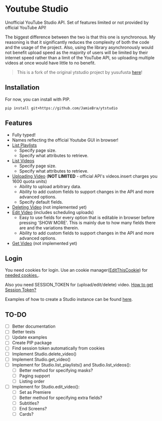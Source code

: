 # Youtube Studio

Unofficial YouTube Studio API. Set of features limited or not provided by official YouTube API!

The biggest difference between the two is that this one is synchronous. My reasoning is that it significantly reduces the complexity of both the code and the usage of the project. Also, using the library asynchronously would not benefit upload speed as the majority of users will be limited by their internet speed rather than a limit of the YouTube API, so uploading multiple videos at once would have little to no benefit.

> This is a fork of the original ytstudio project by yusufusta [here](https://github.com/yusufusta/ytstudio)!

## Installation

For now, you can install with PIP.

`pip install git+https://github.com/JamieBra/ytstudio`

## Features

- Fully typed!
- Names reflecting the official Youtube GUI in browser!
- [List Playlists](examples/list_playlists.py)
    - Specify page size.
    - Specify what attributes to retrieve.
- [List Videos](examples/list_videos.py)
    - Specify page size.
    - Specify what attributes to retrieve.
- [Uploading Video](examples/upload_video.py) (**NOT LIMITED** - official API's videos.insert charges you 1600 quota units)
    - Ability to upload arbitrary data.
    - Ability to add custom fields to support changes in the API and more advanced options.
    - Specify default fields.
- [Deleting Video](examples/delete_video.py) (not implemented yet)
- [Edit Video](examples/edit_video.py) (includes scheduling uploads)
    - Easy to use fields for every option that is editable in browser before pressing 'SHOW MORE'. This is mainly due to how many fields there are and the variations therein.
    - Ability to add custom fields to support changes in the API and more advanced options.
- [Get Video](examples/get_video.py) (not implemented yet)

## Login

You need cookies for login. Use an cookie manager([EditThisCookie](https://chrome.google.com/webstore/detail/editthiscookie/fngmhnnpilhplaeedifhccceomclgfbg?hl=tr)) for [needed cookies.](examples/login.json).

Also you need SESSION_TOKEN for (upload/edit/delete) video. [How to get Session Token?](https://github.com/adasq/youtube-studio#preparing-authentication)

Examples of how to create a Studio instance can be found [here](examples/create_studio.py).

## TO-DO

- [ ] Better documentation
- [ ] Better tests
- [ ] Update examples
- [ ] Create PIP package
- [ ] Find session token automatically from cookies
- [ ] Implement Studio.delete_video()
- [ ] Implement Studio.get_video()
- [ ] Implement for Studio.list_playlists() and Studio.list_videos():
    - [ ] Better method for specifying masks?
    - [ ] Paging support
    - [ ] Listing order
- [ ] Implement for Studio.edit_video():
    - [ ] Set as Premiere
    - [ ] Better method for specifying extra fields?
    - [ ] Subtitles?
    - [ ] End Screens?
    - [ ] Cards?